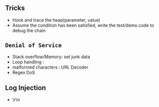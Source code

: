 ## Tricks
- Hook and trace the heap(parameter, value)
- Assume the condition has been satisfied, write the test/demo code to debug the chain

## `Denial of Service`
- Stack overflow/Memory: set junk data
- Loop handling : 
- malformed characters : URL Decoder
- Regex DoS


## Log Injection
- \r\n
